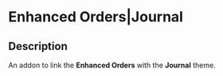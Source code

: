 # Enhanced Orders|Journal

## Description
An addon to link the **Enhanced Orders** with the **Journal** theme.
